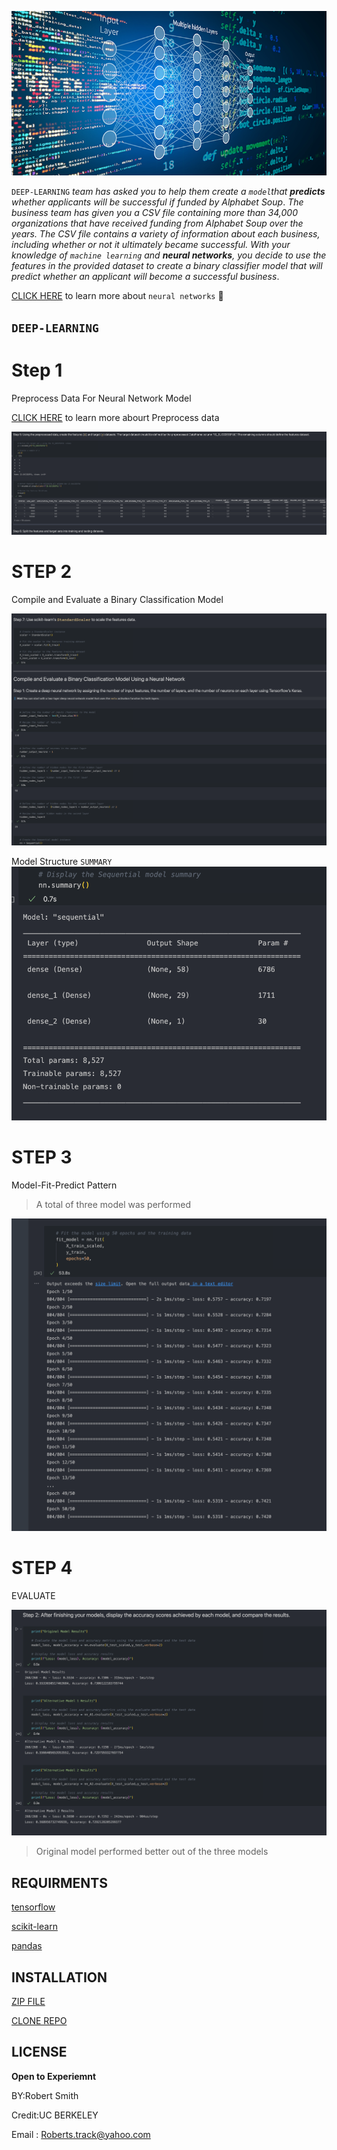 

![](pics/first.png)

`DEEP-LEARNING` *team has asked you to help them create a `model`that **predicts** whether applicants will be successful if funded by Alphabet Soup*.
*The business team has given you a CSV file containing more than 34,000 organizations that have received funding from Alphabet Soup over the years. The CSV file contains a variety of information about each business, including whether or not it ultimately became successful. With your knowledge of `machine learning` and **neural networks**, you decide to use the features in the provided dataset to create a binary classifier model that will predict whether an applicant will become a successful business*.

[CLICK HERE](https://news.mit.edu/2017/explained-neural-networks-deep-learning-0414) to learn more about `neural networks` 🧠

## `DEEP-LEARNING`

# Step 1

Preprocess Data For Neural Network Model

[CLICK HERE](https://www.v7labs.com/blog/data-preprocessing-guide) to learn more abourt Preprocess data 


![](pics/preproccess.png)

# STEP 2 

 Compile and Evaluate a Binary Classification Model
    

![](pics/compile.png)

Model Structure `SUMMARY`
![](pics/evaluate.png)

# STEP 3 
 Model-Fit-Predict Pattern 

 > A total of three model was performed 

![](pics/fitmodel.png)

# STEP 4

EVALUATE 

![](pics/allmodel.png)

> Original model performed better out of the three models




## REQUIRMENTS

[tensorflow](https://www.tensorflow.org)

[scikit-learn](https://scikit-learn.org/stable/)

[pandas](https://pandas.pydata.org)





## INSTALLATION

[ZIP FILE](https://github.com/brprod8/DEEP-LEARNING/archive/refs/heads/main.zip)

[CLONE REPO](https://github.com/brprod8/DEEP-LEARNING.git)





## LICENSE

**Open to Experiemnt**

BY:Robert Smith

Credit:UC BERKELEY

Email : Roberts.track@yahoo.com



